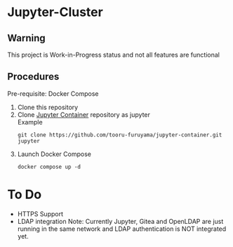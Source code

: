 # Jupyter-Cluster
## Warning
This project is Work-in-Progress status and not all features are functional

## Procedures
Pre-requisite: Docker Compose
1. Clone this repository
2. Clone [Jupyter Container](../../../jupyter-container) repository as jupyter<br>
   Example
   ```
   git clone https://github.com/tooru-furuyama/jupyter-container.git jupyter
   ```
3. Launch Docker Compose
   ```
   docker compose up -d
   ```

# To Do
* HTTPS Support
* LDAP integration
  Note: Currently Jupyter, Gitea and OpenLDAP are just running in the same network and LDAP authentication is NOT integrated yet.
